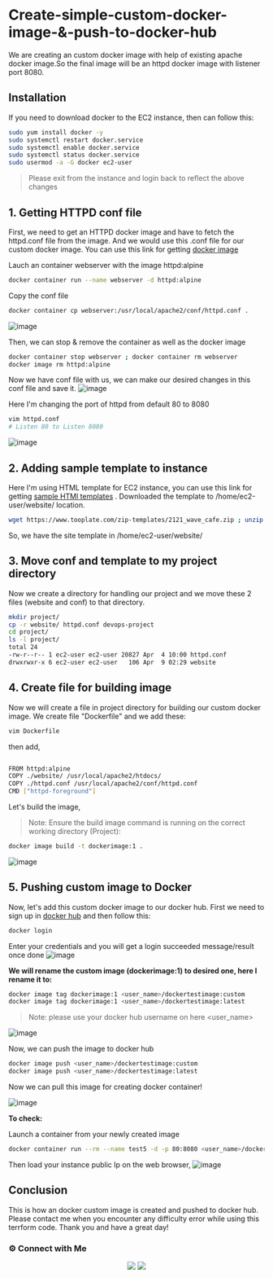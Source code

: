 # Create-simple-custom-docker-image-&-push-to-docker-hub


We are creating an custom docker image with help of existing apache docker image.So the final image will be an httpd docker image with listener port 8080.

## Installation

If you need to download docker to the EC2 instance, then can follow this:

~~~sh
sudo yum install docker -y
sudo systemctl restart docker.service
sudo systemctl enable docker.service
sudo systemctl status docker.service
sudo usermod -a -G docker ec2-user
~~~

> Please exit from the instance and login back to reflect the above changes


## 1. Getting HTTPD conf file

First, we need to get an HTTPD docker image and have to fetch the httpd.conf file from the image. And we would use this .conf file for our custom docker image. You can use this link for getting [docker image](https://hub.docker.com/_/httpd)

Lauch an container webserver with the image httpd:alpine
~~~sh
docker container run --name webserver -d httpd:alpine
~~~

Copy the conf file
~~~sh
docker container cp webserver:/usr/local/apache2/conf/httpd.conf .
~~~
![image](https://user-images.githubusercontent.com/100775027/165770280-d8e942e1-5060-43f6-883d-a477fdb90f48.png)

Then, we can stop & remove the container as well as the docker image
~~~sh
docker container stop webserver ; docker container rm webserver
docker image rm httpd:alpine
~~~

Now we have conf file with us, we can make our desired changes in this conf file and save it.
![image](https://user-images.githubusercontent.com/100773863/162553134-84f0b48c-6666-4ba9-89ad-db4b1e699bf0.png)

Here I'm changing the port of httpd from default 80 to 8080

~~~sh
vim httpd.conf 
# Listen 80 to Listen 8080
~~~
![image](https://user-images.githubusercontent.com/100775027/165772060-d4ba2763-b9c9-49bb-818a-8a745e9ce812.png)


## 2. Adding sample template to instance

Here I'm using HTML template for EC2 instance, you can use this link for getting [sample HTMl templates](https://www.tooplate.com/) . 
Downloaded the template to /home/ec2-user/website/ location.

~~~sh
wget https://www.tooplate.com/zip-templates/2121_wave_cafe.zip ; unzip 2121_wave_cafe.zip ; mv 2121_wave_cafe website; rm -rf 2121_wave_cafe.zip
~~~

So, we have the site template in /home/ec2-user/website/


## 3. Move conf and template to my project directory

Now we create a directory for handling our project and we move these 2 files (website and conf) to that directory.

~~~sh
mkdir project/
cp -r website/ httpd.conf devops-project 
cd project/
ls -l project/
total 24
-rw-r--r-- 1 ec2-user ec2-user 20827 Apr  4 10:00 httpd.conf
drwxrwxr-x 6 ec2-user ec2-user   106 Apr  9 02:29 website
~~~

## 4. Create file for building image

Now we will create a file in project directory for building our custom docker image. We create file "Dockerfile" and we add these:

~~~sh
vim Dockerfile
~~~

then add,

~~~sh

FROM httpd:alpine
COPY ./website/ /usr/local/apache2/htdocs/
COPY ./httpd.conf /usr/local/apache2/conf/httpd.conf
CMD ["httpd-foreground"]

~~~


Let's build the image, 
>  Note: Ensure the build image command is running on the correct working directory (Project):

~~~sh
docker image build -t dockerimage:1 .
~~~
![image](https://user-images.githubusercontent.com/100775027/165771492-110fe504-4fa2-4c76-a254-a758e32d740d.png)



## 5. Pushing custom image to Docker

Now, let's add this custom docker image to our docker hub. First we need to sign up in [docker hub](https://hub.docker.com/) and then follow this:

~~~sh
docker login
~~~
Enter your credentials and you will get a login succeeded message/result once done
![image](https://user-images.githubusercontent.com/100775027/165770530-868332c8-1acf-4a7a-973d-42ce24a9f6c8.png)




**We will rename the custom image (dockerimage:1) to desired one, here I rename it to:**

~~~sh
docker image tag dockerimage:1 <user_name>/dockertestimage:custom
docker image tag dockerimage:1 <user_name>/dockertestimage:latest
~~~

> Note: please use your docker hub username on here <user_name>

![image](https://user-images.githubusercontent.com/100775027/165770711-cc96e581-21fc-489f-bf26-768ffd82025d.png)


Now, we can push the image to docker hub

~~~sh
docker image push <user_name>/dockertestimage:custom
docker image push <user_name>/dockertestimage:latest
~~~

Now we can pull this image for creating docker container!

![image](https://user-images.githubusercontent.com/100775027/165770922-1a5c633a-640d-4409-a6e8-e97658b63bbc.png)


**To check:**

Launch a container from your newly created image

~~~sh
docker container run --rm --name test5 -d -p 80:8080 <user_name>/dockertestimage
~~~

Then load your instance public Ip on the web browser, 
![image](https://user-images.githubusercontent.com/100775027/165771072-636758ad-035b-4f9a-8cbe-0b48cc2ae977.png)


## Conclusion

This is how an docker custom image is created and pushed to docker hub. Please contact me when you encounter any difficulty error while using this terrform code. Thank you and have a great day!


 ### ⚙️ Connect with Me
<p align="center">
<a href="https://www.linkedin.com/in/radin-lawrence-8b3270102/"><img src="https://img.shields.io/badge/LinkedIn-0077B5?style=for-the-badge&logo=linkedin&logoColor=white"/></a>
<a href="mailto:radin.lawrence@gmail.com"><img src="https://img.shields.io/badge/Gmail-D14836?style=for-the-badge&logo=gmail&logoColor=white"/></a>
